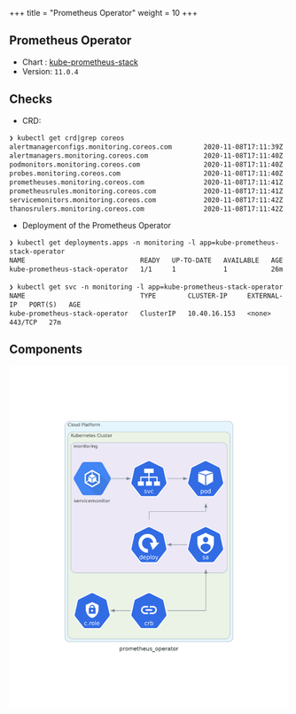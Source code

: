 +++
title = "Prometheus Operator"
weight = 10
+++

## Prometheus Operator

* Chart : [kube-prometheus-stack](https://artifacthub.io/packages/helm/prometheus-community/kube-prometheus-stack)
* Version: `11.0.4`

## Checks

* CRD:

```shell
❯ kubectl get crd|grep coreos
alertmanagerconfigs.monitoring.coreos.com        2020-11-08T17:11:39Z
alertmanagers.monitoring.coreos.com              2020-11-08T17:11:40Z
podmonitors.monitoring.coreos.com                2020-11-08T17:11:40Z
probes.monitoring.coreos.com                     2020-11-08T17:11:40Z
prometheuses.monitoring.coreos.com               2020-11-08T17:11:41Z
prometheusrules.monitoring.coreos.com            2020-11-08T17:11:41Z
servicemonitors.monitoring.coreos.com            2020-11-08T17:11:42Z
thanosrulers.monitoring.coreos.com               2020-11-08T17:11:42Z
```

* Deployment of the Prometheus Operator

```shell
❯ kubectl get deployments.apps -n monitoring -l app=kube-prometheus-stack-operator
NAME                             READY   UP-TO-DATE   AVAILABLE   AGE
kube-prometheus-stack-operator   1/1     1            1           26m

❯ kubectl get svc -n monitoring -l app=kube-prometheus-stack-operator
NAME                             TYPE        CLUSTER-IP     EXTERNAL-IP   PORT(S)   AGE
kube-prometheus-stack-operator   ClusterIP   10.40.16.153   <none>        443/TCP   27m
```

## Components

<!--
<img src="/docs/images/prometheus-operator-crds.png"
 alt="Cert-Manager CRD"
 class="mt-3 mb-3 border border-info rounded"> -->

 <img src="/docs/images/prometheus-operator.png"
 alt="Prometheus-Operator"
 class="mt-3 mb-3 border border-info rounded">
